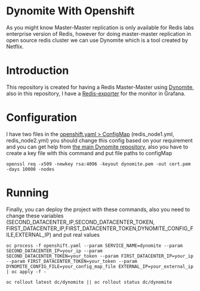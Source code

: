 
# Dynomite With Openshift

As you might know Master-Master replication is only available for Redis labs enterprise version of Redis, however for doing master-master replication in open source redis cluster we can use Dynomite which is a tool created by Netflix.

# Introduction

This repository is created for having a Redis Master-Master using [Dynomite](https://github.com/Netflix/dynomite), also in this repository, I have a [Redis-exporter](https://github.com/oliver006/redis_exporter) for the monitor in Grafana.

# Configuration

I have two files in the [openshift.yaml > ConfigMap](https://github.com/afraprg/dynomite-openshift/blob/02260696e801d57dd9040842b501444d9479f29e/openshift.yaml#L5)  (redis_node1.yml, redis_node2.yml) you should change this config based on your requirement and you can get help from [the main Dynomite repository](https://github.com/Netflix/dynomite/tree/dev/conf), also you have to create a key file with this command and put file paths to configMap

    openssl req -x509 -newkey rsa:4096 -keyout dynomite.pem -out cert.pem -days 10000 -nodes

# Running

Finally, you can deploy the project with these commands, also you need to change these variables (SECOND_DATACENTER_IP,SECOND_DATACENTER_TOKEN, FIRST_DATACENTER_IP,FIRST_DATACENTER_TOKEN,DYNOMITE_CONFIG_FILE,EXTERNAL_IP) and put real values


    oc process -f openshift.yaml --param SERVICE_NAME=dynomite --param SECOND_DATACENTER_IP=your_ip --param SECOND_DATACENTER_TOKEN=your_token --param FIRST_DATACENTER_IP=your_ip --param FIRST_DATACENTER_TOKEN=your_token --param DYNOMITE_CONFIG_FILE=your_config_map_file EXTERNAL_IP=your_external_ip | oc apply -f -
    
    oc rollout latest dc/dynomite || oc rollout status dc/dynomite
